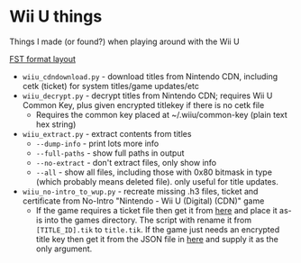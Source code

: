 # Wii U things
Things I made (or found?) when playing around with the Wii U

[FST format layout](https://github.com/ihaveamac/wiiu-things/wiki/FST)

* `wiiu_cdndownload.py` - download titles from Nintendo CDN, including cetk (ticket) for system titles/game updates/etc
* `wiiu_decrypt.py` - decrypt titles from Nintendo CDN; requires Wii U Common Key, plus given encrypted titlekey if there is no cetk file
  * Requires the common key placed at ~/.wiiu/common-key (plain text hex string)
* `wiiu_extract.py` - extract contents from titles
  * `--dump-info` - print lots more info
  * `--full-paths` - show full paths in output
  * `--no-extract` - don't extract files, only show info
  * `--all` - show all files, including those with 0x80 bitmask in type (which probably means deleted file). only useful for title updates.
* `wiiu_no-intro_to_wup.py` - recreate missing .h3 files, ticket and certificate from No-Intro "Nintendo - Wii U (Digital) (CDN)" game
  * If the game requires a ticket file then get it from [here](http://vault.titlekeys.ovh/) and place it as-is into the games directory. The script with rename it from `[TITLE_ID].tik` to `title.tik`. If the game just needs an encrypted title key then get it from the JSON file in [here](http://vault.titlekeys.ovh/) and supply it as the only argument.
